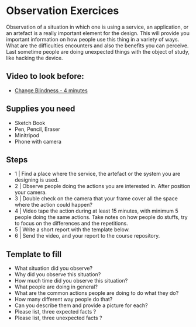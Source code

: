 # Observation Exercices

Observation of a situation in which one is using a service, an application, or an artefact is a really important element for the design. This will provide you important information on how people use this thing in a variety of ways. What are the difficulties encounters and also the benefits you can perceive. Last sometime people are doing unexpected things with the object of study, like hacking the device.   

## Video to look before: 

* [Change Blindness - 4 minutes](https://www.youtube.com/watch?v=VkrrVozZR2c)

## Supplies you need

* Sketch Book
* Pen, Pencil, Eraser
* Minitripod
* Phone with camera


## Steps

* 1 | Find a place where the service, the artefact or the system you are designing is used. 
* 2 | Observe people doing the actions you are interested in. After position your camera. 
* 3 | Double check on the camera that your frame cover all the space where the action could happen?
* 4 | Video tape the action during at least 15 minutes, with minimum 5 people doing the same actions. Take notes on how people do stuffs, try to focus on the differences and  the repetitions.
* 5 | Write a short report with the template below.
* 6 | Send the video, and your report to the course repository.


## Template to fill 

* What situation did you observe? 
* Why did you observe this situation?
* How much time did you observe this situation?
* What people are doing in general? 
* What are the common actions people are doing to do what they do?
* How many different way people do that? 
* Can you describe them and provide a picture for each?
* Please list, three expected facts ? 
* Please list, three unexpected facts ? 


